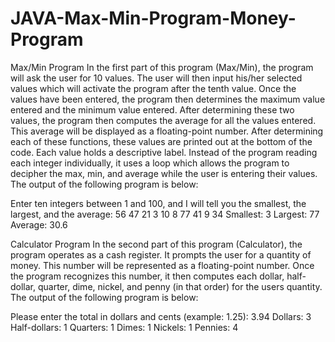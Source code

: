 # JAVA-Max-Min-Program-Money-Program

Max/Min Program
In the first part of this program (Max/Min), the program will ask the user for 10 values. The user will then input his/her selected values which will activate the program after the tenth value. Once the values have been entered, the program then determines the maximum value entered and the minimum value entered. After determining these two values, the program then computes the average for all the values entered. This average will be displayed as a floating-point number. After determining each of these functions, these values are printed out at the bottom of the code. Each value holds a descriptive label. Instead of the program reading each integer individually, it uses a loop which allows the program to decipher the max, min, and average while the user is entering their values. 
The output of the following program is below: 

Enter ten integers between 1 and 100, and I will tell you the
smallest, the largest, and the average:
56
47
21
3
10
8
77
41
9
34
Smallest: 3
Largest: 77
Average: 30.6



Calculator Program
In the second part of this program (Calculator), the program operates as a cash register. It prompts the user for a quantity of money. This number will be represented as a floating-point number. Once the program recognizes this number, it then computes each dollar, half-dollar, quarter, dime, nickel, and penny (in that order) for the users quantity. 
The output of the following program is below: 

Please enter the total in dollars and cents (example: 1.25): 3.94
Dollars: 3
Half-dollars: 1
Quarters: 1
Dimes: 1
Nickels: 1
Pennies: 4

